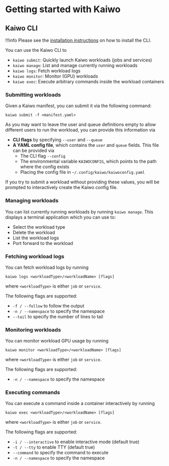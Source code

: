 # Getting started with Kaiwo

## Kaiwo CLI

!!!info
    Please see the [installation instructions](./installation.md#kaiwo-cli-tool) on how to install the CLI.

You can use the Kaiwo CLI to

* `kaiwo submit`: Quickly launch Kaiwo workloads (jobs and services)
* `kaiwo manage`: List and manage currently running workloads
* `kaiwo logs`: Fetch workload logs
* `kaiwo monitor`: Monitor (GPU) workloads
* `kaiwo exec`: Execute arbitrary commands inside the workload containers

### Submitting workloads

Given a Kaiwo manifest, you can submit it via the following command:

```
kaiwo submit -f <manifest.yaml>
```

As you may want to leave the user and queue definitions empty to allow different users to run the workload, you can provide this information via

* **CLI flags** by specifying `--user` and `--queue`
* **A YAML config file**, which contains the `user` and `queue` fields. This file can be provided via
  * The CLI flag `--config`
  * The environmental variable `KAIWOCONFIG`, which points to the path where the config exists
  * Placing the config file in `~/.config/kaiwo/kaiwoconfig.yaml`

If you try to submit a workload without providing these values, you will be prompted to interactively create the Kaiwo config file.

### Managing workloads

You can list currently running workloads by running `kaiwo manage`. This displays a terminal application which you can use to:

* Select the workload type
* Delete the workload
* List the workload logs
* Port forward to the workload

### Fetching workload logs

You can fetch workload logs by running

```
kaiwo logs <workloadType>/<workloadName> [flags]
```

where `<workloadType>` is either `job` or `service`.

The following flags are supported:

* `-f / --follow` to follow the output
* `-n / --namespace` to specify the namespace
* `--tail` to specify the number of lines to tail

### Monitoring workloads

You can monitor workload GPU usage by running

```
kaiwo monitor <workloadType>/<workloadName> [flags]
```

where `<workloadType>` is either `job` or `service`.

The following flags are supported:

* `-n / --namespace` to specify the namespace

### Executing commands

You can execute a command inside a container interactively by running

```
kaiwo exec <workloadType>/<workloadName> [flags]
```

where `<workloadType>` is either `job` or `service`.

The following flags are supported:

* `-i / --interactive` to enable interactive mode (default true)
* `-t / --tty` to enable TTY (default true)
* `--command` to specify the command to execute
* `-n / --namespace` to specify the namespace